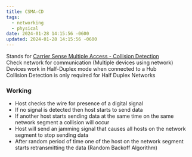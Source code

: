 ```yaml
---
title: CSMA-CD
tags:
  - networking
  - physical
date: 2024-01-28 14:15:56 -0600
updated: 2024-01-28 14:15:56 -0600
---
```


Stands for <u>Carrier Sense Multiple Access - Collision Detection</u>  
Check network for communication (Multiple devices using network)  
Devices work in Half-Duplex mode when connected to a Hub  
Collision Detection is only required for Half Duplex Networks

### Working
* Host checks the wire for presence of a digital signal  
* If no signal is detected then host starts to send data  
* If another host starts sending data at the same time on the same network segment a collision will occur
* Host will send an jamming signal that causes all hosts on the network segment to stop sending data  
* After random period of time one of the host on the network segment starts retransmitting the data (Random Backoff Algorithm)
